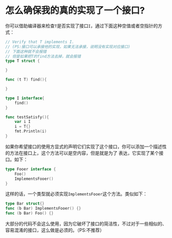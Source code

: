 # 怎么确保我的真的实现了一个接口?

你可以借助编译器来检查`T`是否实现了接口`I`，通过下面这种空值或者空指针的方式：

```go
// Verify that T implements I.  
// (PS:接口可以承接他的实现，如果无法承接，说明没有实现对应接口)
// 下面这种就不会报错
// 但是如果把T的find方法去掉，就会报错
type T struct {

}

func (t T) find(){

}

type I interface{
	find()
}

func testSatisfy(){
	var i I
	i = T{}
    fmt.Println(i)
}
```

如果你希望接口的使用方显式的声明它们实现了这个接口，你可以添加一个描述性的方法在接口上，这个方法可以是空内容，但是就是为了 表达，它实现了某个接口。如下：

```go
type Fooer interface {
    Foo()
    ImplementsFooer()
}
```

这样的话，一个类型就必须实现`ImplementsFooer`这个方法。类似如下：

```go
type Bar struct{}
func (b Bar) ImplementsFooer() {}
func (b Bar) Foo() {}
```

大部分的代码不会这么使用，因为它破坏了接口的简洁性，不过对于一些相似的、容易混淆的接口，这么做是必须的。（PS:不推荐）